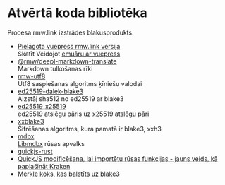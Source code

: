 # Atvērtā koda bibliotēka

Procesa rmw.link izstrādes blakusprodukts.

* [Pielāgota vuepress rmw.link versija](https://github.com/rmw-link/blog-vuepress2)  
  Skatīt Veidojot [emuāru ar vuepress](/log/2020-11-29-vuepress.html)
* [@rmw/deepl-markdown-translate](https://www.npmjs.com/package/@rmw/deepl-markdown-translate)  
  Markdown tulkošanas rīki
* [rmw-utf8](https://docs.rs/crate/rmw-utf8)  
  Utf8 saspiešanas algoritms ķīniešu valodai
* [ed25519-dalek-blake3](https://github.com/rmw-lib/ed25519_x25519)  
  Aizstāj sha512 no ed25519 ar blake3
* [ed25519_x25519](https://github.com/rmw-lib/ed25519_x25519)  
  ed25519 atslēgu pāris uz x25519 atslēgu pāri
* [xxblake3](https://docs.rs/crate/xxblake3)  
  Šifrēšanas algoritms, kura pamatā ir blake3, xxh3
* [mdbx](https://docs.rs/crate/mdbx)  
  [Libmdbx](https://github.com/erthink/libmdbx) rūsas apvalks
* [quickjs-rust](https://github.com/rmw-lib/quickjs-rust)
* [QuickJS modificēšana, lai importētu rūsas funkcijas - jauns veids, kā paplašināt Kraken](/log/2022-04-29-quickjs-rust.html)
* [Merkle koks, kas balstīts uz blake3](/log/2022-06-02-blake3_merkle.html)